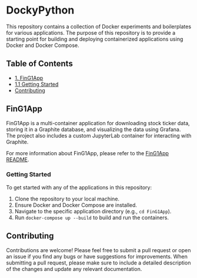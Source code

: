 # DockyPython

This repository contains a collection of Docker experiments and boilerplates for various applications. The purpose of this repository is to provide a starting point for building and deploying containerized applications using Docker and Docker Compose.

## Table of Contents

- [1. FinG1App](#fing1app)
- [1.1 Getting Started](#getting-started)
- [Contributing](#contributing)

## FinG1App

FinG1App is a multi-container application for downloading stock ticker data, storing it in a Graphite database, and visualizing the data using Grafana. The project also includes a custom JupyterLab container for interacting with Graphite.

For more information about FinG1App, please refer to the [FinG1App README](./FinG1App/README.md).

### Getting Started

To get started with any of the applications in this repository:

1. Clone the repository to your local machine.
2. Ensure Docker and Docker Compose are installed.
3. Navigate to the specific application directory (e.g., `cd FinG1App`).
4. Run `docker-compose up --build` to build and run the containers.

## Contributing

Contributions are welcome! Please feel free to submit a pull request or open an issue if you find any bugs or have suggestions for improvements. When submitting a pull request, please make sure to include a detailed description of the changes and update any relevant documentation.




